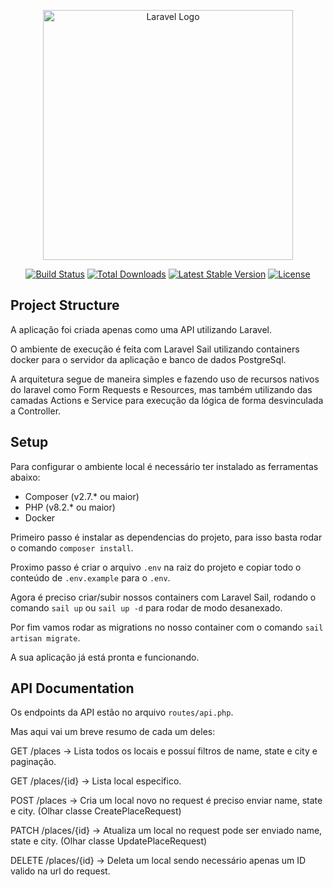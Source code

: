 <p align="center"><a href="https://laravel.com" target="_blank"><img src="https://raw.githubusercontent.com/laravel/art/master/logo-lockup/5%20SVG/2%20CMYK/1%20Full%20Color/laravel-logolockup-cmyk-red.svg" width="400" alt="Laravel Logo"></a></p>

<p align="center">
<a href="https://github.com/laravel/framework/actions"><img src="https://github.com/laravel/framework/workflows/tests/badge.svg" alt="Build Status"></a>
<a href="https://packagist.org/packages/laravel/framework"><img src="https://img.shields.io/packagist/dt/laravel/framework" alt="Total Downloads"></a>
<a href="https://packagist.org/packages/laravel/framework"><img src="https://img.shields.io/packagist/v/laravel/framework" alt="Latest Stable Version"></a>
<a href="https://packagist.org/packages/laravel/framework"><img src="https://img.shields.io/packagist/l/laravel/framework" alt="License"></a>
</p>

## Project Structure
A aplicação foi criada apenas como uma API utilizando Laravel.

O ambiente de execução é feita com Laravel Sail utilizando containers docker para o servidor da aplicação e banco de dados PostgreSql.

A arquitetura segue de maneira simples e fazendo uso de recursos nativos do laravel como Form Requests e Resources, mas também utilizando das camadas Actions e Service para execução da lógica de forma desvinculada a Controller.

## Setup

Para configurar o ambiente local é necessário ter instalado as ferramentas abaixo:

 - Composer (v2.7.* ou maior)
 - PHP (v8.2.* ou maior)
 - Docker

Primeiro passo é instalar as dependencias do projeto, para isso basta rodar o comando `composer install`.

Proximo passo é criar o arquivo `.env` na raiz do projeto e copiar todo o conteúdo de `.env.example` para o `.env`.

Agora é preciso criar/subir nossos containers com Laravel Sail, rodando o comando `sail up` ou `sail up -d` para rodar de modo desanexado.

Por fim vamos rodar as migrations no nosso container com o comando `sail artisan migrate`.

A sua aplicação já está pronta e funcionando.

## API Documentation

Os endpoints da API estão no arquivo `routes/api.php`.

Mas aqui vai um breve resumo de cada um deles:

GET /places -> Lista todos os locais e possuí filtros de name, state e city e paginação.

GET /places/{id} -> Lista local especifico.

POST /places -> Cria um local novo no request é preciso enviar name, state e city. (Olhar classe CreatePlaceRequest)

PATCH /places/{id} -> Atualiza um local no request pode ser enviado name, state e city. (Olhar classe UpdatePlaceRequest)

DELETE /places/{id} -> Deleta um local sendo necessário apenas um ID valido na url do request.
